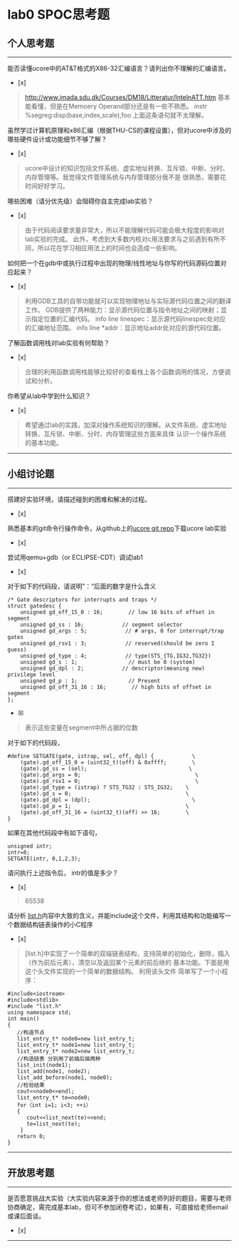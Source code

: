 # lab0 SPOC思考题

## 个人思考题

---

能否读懂ucore中的AT&T格式的X86-32汇编语言？请列出你不理解的汇编语言。
- [x]  

>  http://www.imada.sdu.dk/Courses/DM18/Litteratur/IntelnATT.htm
   基本能看懂，但是在Memoery Operand部分还是有一些不熟悉。 
   instr   %segreg:disp(base,index,scale),foo
   上面这条语句就不太理解。

虽然学过计算机原理和x86汇编（根据THU-CS的课程设置），但对ucore中涉及的哪些硬件设计或功能细节不够了解？
- [x]  

>  ucore中设计的知识包括文件系统、虚实地址转换、互斥锁、中断、分时、内存管理等。我觉得文件管理系统与内存管理部分我不是    很熟悉，需要花时间好好学习。


哪些困难（请分优先级）会阻碍你自主完成lab实验？
- [x]  

>  由于代码阅读要求量非常大，所以不能理解代码可能会极大程度的影响对lab实验的完成。
   此外，考虑到大多数内核对c用法要求与之前遇到有所不同，所以花在学习相应用法上的时间也会造成一些影响。

如何把一个在gdb中或执行过程中出现的物理/线性地址与你写的代码源码位置对应起来？
- [x]  

>   利用GDB工具的自带功能就可以实现物理地址与实际源代码位置之间的翻译工作。
    GDB提供了两种能力：显示源代码位置与指令地址之间的映射；显示指定位置的汇编代码。
    info line linespec：显示源代码linespec处对应的汇编地址范围。
    info line *addr：显示地址addr处对应的源代码位置。

了解函数调用栈对lab实验有何帮助？
- [x]  

>   合理的利用函数调用栈能够比较好的查看栈上各个函数调用的情况，方便调试和分析。

你希望从lab中学到什么知识？
- [x]  

>   希望通过lab的实践，加深对操作系统知识的理解。从文件系统、虚实地址转换、互斥锁、中断、分时、内存管理这些方面来具体
    认识一个操作系统的基本功能。

---

## 小组讨论题

---

搭建好实验环境，请描述碰到的困难和解决的过程。
- [x]  

> 

熟悉基本的git命令行操作命令，从github上的[ucore git repo](http://www.github.com/chyyuu/ucore_lab)下载ucore lab实验
- [x]  

> 

尝试用qemu+gdb（or ECLIPSE-CDT）调试lab1
- [x]  

> 

对于如下的代码段，请说明”：“后面的数字是什么含义
```
/* Gate descriptors for interrupts and traps */
struct gatedesc {
    unsigned gd_off_15_0 : 16;        // low 16 bits of offset in segment
    unsigned gd_ss : 16;            // segment selector
    unsigned gd_args : 5;            // # args, 0 for interrupt/trap gates
    unsigned gd_rsv1 : 3;            // reserved(should be zero I guess)
    unsigned gd_type : 4;            // type(STS_{TG,IG32,TG32})
    unsigned gd_s : 1;                // must be 0 (system)
    unsigned gd_dpl : 2;            // descriptor(meaning new) privilege level
    unsigned gd_p : 1;                // Present
    unsigned gd_off_31_16 : 16;        // high bits of offset in segment
};
```
- [x]  

> 表示这些变量在segment中所占据的位数

对于如下的代码段，
```
#define SETGATE(gate, istrap, sel, off, dpl) {            \
    (gate).gd_off_15_0 = (uint32_t)(off) & 0xffff;        \
    (gate).gd_ss = (sel);                                \
    (gate).gd_args = 0;                                    \
    (gate).gd_rsv1 = 0;                                    \
    (gate).gd_type = (istrap) ? STS_TG32 : STS_IG32;    \
    (gate).gd_s = 0;                                    \
    (gate).gd_dpl = (dpl);                                \
    (gate).gd_p = 1;                                    \
    (gate).gd_off_31_16 = (uint32_t)(off) >> 16;        \
}
```
如果在其他代码段中有如下语句，
```
unsigned intr;
intr=8;
SETGATE(intr, 0,1,2,3);
```
请问执行上述指令后， intr的值是多少？
- [x]  

> 65538

请分析 [list.h](https://github.com/chyyuu/ucore_lab/blob/master/labcodes/lab2/libs/list.h)内容中大致的含义，并能include这个文件，利用其结构和功能编写一个数据结构链表操作的小C程序
- [x]  

> [list.h]中实现了一个简单的双端链表结构，支持简单的初始化，删除，插入（作为前后元素），清空以及返回某个元素的前后继的   基本功能。下面是用这个头文件实现的一个简单的数据结构。
  利用该头文件 简单写了一个小程序：
  ```
  #include<iostream>
  #include<stdlib>
  #include "list.h"
  using namespace std;
  int main()
  {
     //构造节点 
     list_entry_t* node0=new list_entry_t;
     list_entry_t* node1=new list_entry_t;
     list_entry_t* node2=new list_entry_t;
     //构造链表 分别用了前插后插两种
     list_init(node1);
     list_add(node1, node2);
     list_add_before(node1, node0);
     //检验结果
     cout<<node0<<endl;
     list_entry_t* te=node0;
     for（int i=1; i<3; ++i）
     {
        cout<<list_next(te)<<end;
        te=list_next(te);
      }
     return 0;   
  }    
  ```

---

## 开放思考题

---

是否愿意挑战大实验（大实验内容来源于你的想法或老师列好的题目，需要与老师协商确定，需完成基本lab，但可不参加闭卷考试），如果有，可直接给老师email或课后面谈。
- [x]  

>  

---
